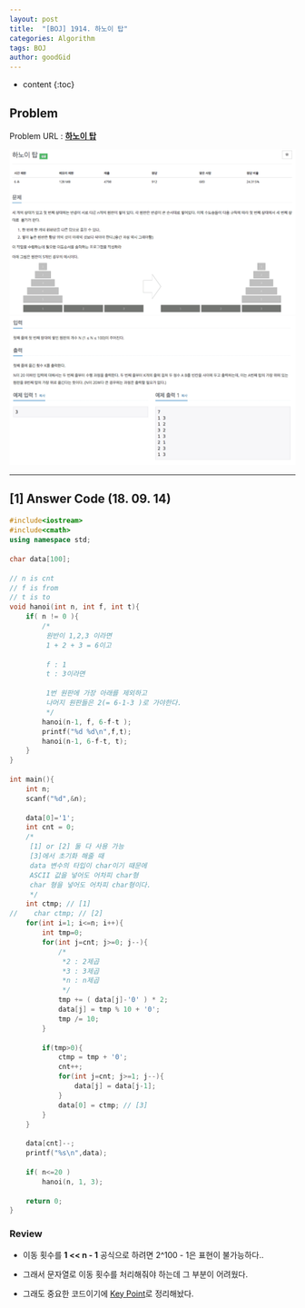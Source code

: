 ```yaml
---
layout: post
title:  "[BOJ] 1914. 하노이 탑"
categories: Algorithm
tags: BOJ
author: goodGid
---
```

* content
{:toc}

## Problem

Problem URL : **[하노이 탑](https://www.acmicpc.net/problem/1914)**


![](/assets/img/algorithm/1914_1.png)
![](/assets/img/algorithm/1914_2.png)













---


## [1] Answer Code (18. 09. 14)

``` cpp
#include<iostream>
#include<cmath>
using namespace std;

char data[100];

// n is cnt
// f is from
// t is to
void hanoi(int n, int f, int t){
    if( n != 0 ){
        /*
         원반이 1,2,3 이라면
         1 + 2 + 3 = 6이고
         
         f : 1
         t : 3이라면
         
         1번 원판에 가장 아래를 제외하고
         나머지 원판들은 2(= 6-1-3 )로 가야한다.
         */
        hanoi(n-1, f, 6-f-t );
        printf("%d %d\n",f,t);
        hanoi(n-1, 6-f-t, t);
    }
}

int main(){
    int n;
    scanf("%d",&n);
    
    data[0]='1';
    int cnt = 0;
    /*
     [1] or [2] 둘 다 사용 가능
     [3]에서 초기화 해줄 때
     data 변수의 타입이 char이기 때문에
     ASCII 값을 넣어도 어차피 char형
     char 형을 넣어도 어차피 char형이다.
     */
    int ctmp; // [1]
//    char ctmp; // [2]
    for(int i=1; i<=n; i++){
        int tmp=0;
        for(int j=cnt; j>=0; j--){
            /*
             *2 : 2제곱
             *3 : 3제곱
             *n : n제곱
             */
            tmp += ( data[j]-'0' ) * 2;
            data[j] = tmp % 10 + '0';
            tmp /= 10;
        }
        
        if(tmp>0){
            ctmp = tmp + '0';
            cnt++;
            for(int j=cnt; j>=1; j--){
                data[j] = data[j-1];
            }
            data[0] = ctmp; // [3]
        }
    }
    
    data[cnt]--;
    printf("%s\n",data);
    
    if( n<=20 )
        hanoi(n, 1, 3);
    
    return 0;
}
```

### Review

* 이동 횟수를 **1 << n - 1** 공식으로 하려면 2^100 - 1은 표현이 불가능하다..

* 그래서 문자열로 이동 횟수를 처리해줘야 하는데 그 부분이 어려웠다. 

* 그래도 중요한 코드이기에 [Key Point]({{site.url}})로 정리해놨다.